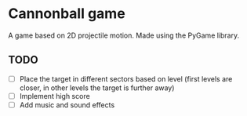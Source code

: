 # Cannonball game

A game based on 2D projectile motion.
Made using the PyGame library.

## TODO
- [ ] Place the target in different sectors based on level (first levels are closer, in other levels the target is further away)
- [ ] Implement high score
- [ ] Add music and sound effects

